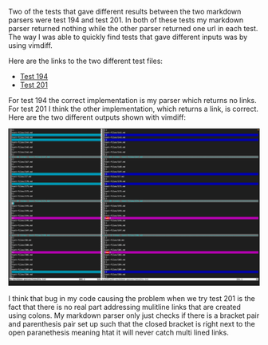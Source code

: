 Two of the tests that gave different results between the two markdown parsers were test 194 and test 201. In both of these tests my markdown parser returned nothing while the other parser returned one url in each test. The way I was able to quickly find tests that gave different inputs was by using vimdiff.

Here are the links to the two different test files:

* [Test 194](https://github.com/nidhidhamnani/markdown-parser/blob/main/test-files/194.md)
* [Test 201](https://github.com/nidhidhamnani/markdown-parser/blob/main/test-files/201.md)

For test 194 the correct implementation is my parser which returns no links. For test 201 I  think the other implementation,  which returns a link, is correct. Here are the two different outputs shown with vimdiff:

![SS1](LabReport5SS1.png)

I think that bug in my code causing the problem when we try test 201 is the fact that there is no real part addressing mulitline links that are created using colons. My markdown parser only just checks if there is a bracket pair and parenthesis pair set up such that the closed bracket is right next to the open paranethesis meaning htat it will never catch multi lined links. 

